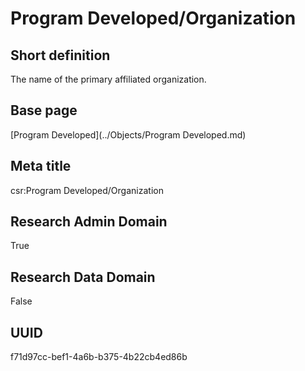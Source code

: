 # Program Developed/Organization
## Short definition
The name of the primary affiliated organization.
## Base page
[Program Developed](../Objects/Program Developed.md)
## Meta title
csr:Program Developed/Organization
## Research Admin Domain
True
## Research Data Domain
False
## UUID
f71d97cc-bef1-4a6b-b375-4b22cb4ed86b
